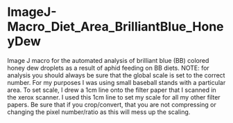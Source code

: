 # ImageJ-Macro_Diet_Area_BrilliantBlue_HoneyDew
Image J macro for the automated analysis of brilliant blue (BB) colored honey dew droplets as a result of aphid feeding on BB diets. 
NOTE: for analysis you should always be sure that the global scale is set to the correct number. For my purposes I was using small baseball stands with a particular area. To set scale, I drew a 1cm line onto the filter paper that I scanned in the xerox scanner. I used this 1cm line to set my scale for all my other filter papers. Be sure that if you crop/convert, that you are not compressing or changing the pixel number/ratio as this will mess up the scaling. 
